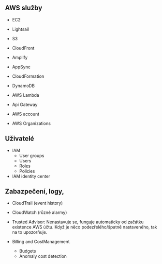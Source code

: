 ## AWS služby
- EC2
- Lightsail
- S3
- CloudFront
- Amplify
- AppSync
- CloudFormation

- DynamoDB

- AWS Lambda
- Api Gateway

- AWS account
- AWS Organizations

## Uživatelé
- IAM
  - User groups
  - Users
  - Roles
  - Policies
- IAM identity center

## Zabazpečení, logy, 
- CloudTrail (event history)
- CloudWatch (různé alarmy)
- Trusted Advisor: Nenastavuje se, funguje automaticky od začátku existence AWS účtu. Když je něco podezřelého/špatně nastaveného, tak na to upozorňuje.

- Billing and CostManagement 
  - Budgets
  - Anomaly cost detection

